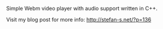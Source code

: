 Simple Webm video player with audio support written in C++.

Visit my blog post for more info: http://stefan-s.net/?p=136